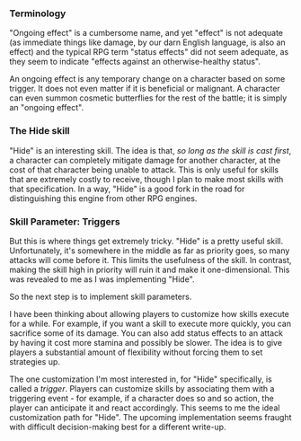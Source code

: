 ### Terminology

"Ongoing effect" is a cumbersome name, and yet "effect" is not adequate (as immediate things like damage, by our darn English language, is also an effect) and the typical RPG term "status effects" did not seem adequate, as they seem to indicate "effects against an otherwise-healthy status".

An ongoing effect is any temporary change on a character based on some trigger. It does not even matter if it is beneficial or malignant. A character can even summon cosmetic butterflies for the rest of the battle; it is simply an "ongoing effect".

### The Hide skill

"Hide" is an interesting skill. The idea is that, _so long as the skill is cast first_, a character can completely mitigate damage for another character, at the cost of that character being unable to attack. This is only useful for skills that are extremely costly to receive, though I plan to make most skills with that specification. In a way, "Hide" is a good fork in the road for distinguishing this engine from other RPG engines.

### Skill Parameter: Triggers

But this is where things get extremely tricky. "Hide" is a pretty useful skill. Unfortunately, it's somewhere in the middle as far as priority goes, so many attacks will come before it. This limits the usefulness of the skill. In contrast, making the skill high in priority will ruin it and make it one-dimensional. This was revealed to me as I was implementing "Hide".

So the next step is to implement skill parameters.

I have been thinking about allowing players to customize how skills execute for a while. For example, if you want a skill to execute more quickly, you can sacrifice some of its damage. You can also add status effects to an attack by having it cost more stamina and possibly be slower. The idea is to give players a substantial amount of flexibility without forcing them to set strategies up.

The one customization I'm most interested in, for "Hide" specifically, is called a _trigger_. Players can customize skills by associating them with a triggering event - for example, if a character does so and so action, the player can anticipate it and react accordingly. This seems to me the ideal customization path for "Hide". The upcoming implementation seems fraught with difficult decision-making best for a different write-up.
